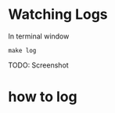 <!--
# TODO #

-->

# Watching Logs

In terminal window

```
make log
```


TODO: Screenshot

# how to log





